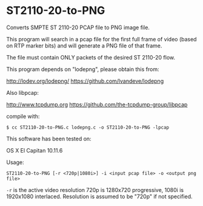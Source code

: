 # ST2110-20-to-PNG
Converts SMPTE ST 2110-20 PCAP file to PNG image file.

This program will search in a pcap file for the first
full frame of video (based on RTP marker bits) and
will generate a PNG file of that frame.

The file must contain ONLY packets of the desired
ST 2110-20 flow.

This program depends on "lodepng", please obtain this from:

http://lodev.org/lodepng/
https://github.com/lvandeve/lodepng

Also libpcap:

http://www.tcpdump.org
https://github.com/the-tcpdump-group/libpcap

compile with:

`$ cc ST2110-20-to-PNG.c lodepng.c -o ST2110-20-to-PNG -lpcap`

This software has been tested on:

  OS X El Capitan 10.11.6

 Usage:
 
 `ST2110-20-to-PNG [-r <720p|1080i>] -i <input pcap file> -o <output png file>`
 
 `-r` is the active video resolution  720p is 1280x720 progressive, 1080i is 1920x1080 interlaced.  Resolution is assumed to be "720p" if not specified.
